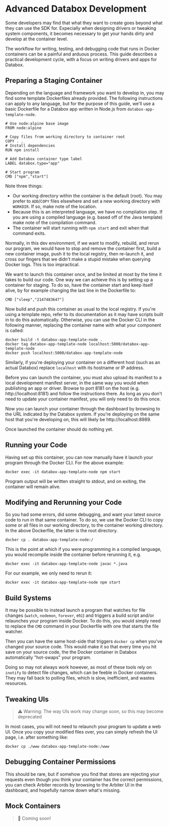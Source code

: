 Advanced Databox Development
============================

Some developers may find that what they want to create goes beyond what they can use the SDK for. Expecially when designing drivers or tweaking system components, it becomes necessary to get your hands dirty and develop at the container level.

The workflow for writing, testing, and debugging code that runs in Docker containers can be a painful and arduous process. This guide describes a practical development cycle, with a focus on writing drivers and apps for Databox.

Preparing a Staging Container
-----------------------------

Depending on the language and framework you want to develop in, you may find some template Dockerfiles already provided. The following instructions can apply to any language, but for the purpose of this guide, we'll use a basic Dockerfile for a Databox app written in Node.js from `databox-app-template-node`.

    # Use node:alpine base image
    FROM node:alpine

    # Copy files from working directory to container root
    COPY . .
    # Install dependencies
    RUN npm install

    # Add Databox container type label
    LABEL databox.type="app"

    # Start program
    CMD ["npm","start"]

Note three things:
  - Our working directory within the container is the default (root). You may prefer to `ADD`/`COPY` files elsewhere and set a new working directory with `WORKDIR`. If so, make note of the location.
  - Because this is an interpreted language, we have no compliation step. If you are using a compiled language (e.g. based off of the Java template) make note of the compilation command.
  - The container will start running with `npm start` and exit when that command exits.

Normally, in this dev environment, if we want to modify, rebuild, and rerun our program, we would have to stop and remove the container first, build a new container image, push it to the local registry, then re-launch it, and cross our fingers that we didn't make a stupid mistake when querying Docker logs. This is too impractical.

We want to launch this container once, and be limited at most by the time it takes to build our code. One way we can achieve this is by setting up a container for staging. To do so, have the container start and keep itself alive, by for example changing the last line in the Dockerfile to:

    CMD ["sleep","2147483647"]

Now build and push this container as usual to the local registry. If you're using a template repo, refer to its documentation as it may have scripts built in to do this automatically. Otherwise, you can use the Docker CLI in the following manner, replacing the container name with what your component is called:

    docker build -t databox-app-template-node .
    docker tag databox-app-template-node localhost:5000/databox-app-template-node
    docker push localhost:5000/databox-app-template-node

Similarly, if you're deploying your container on a different host (such as an actual Databox) replace `localhost` with its hostname or IP address.

Before you can launch the container, you must also upload its manifest to a local development manifest server, in the same way you would when publishing an app or driver. Browse to port 8181 on the host (e.g. http://localhost:8181) and follow the instructions there. As long as you don't need to update your container manifest, you will only need to do this once.

Now you can launch your container through the dashboard by browsing to the URL indicated by the Databox system. If you're deploying on the same host that you're developing on, this will likely be http://localhost:8989.

Once launched the container should do nothing yet.

Running your Code
-----------------

Having set up this container, you can now manually have it launch your program through the Docker CLI. For the above example:

    docker exec -it databox-app-template-node npm start

Program output will be written straight to stdout, and on exiting, the container will remain alive.

Modifying and Rerunning your Code
---------------------------------

So you had some errors, did some debugging, and want your latest source code to run in that same container. To do so, we use the Docker CLI to copy some or all files in our working directory, to the container working directory. In the above Dockerfile, the latter is the root directory.

    docker cp . databox-app-template-node:/

This is the point at which if you were programming in a compiled language, you would recompile inside the container before rerunning it, e.g.

    docker exec -it databox-app-template-node javac *.java

For our example, we only need to rerun it:

    docker exec -it databox-app-template-node npm start

Build Systems
-------------

It may be possible to instead launch a program that watches for file changes (`watch`, `nodemon`, `forever`, etc) and triggers a build script and/or relaunches your program inside Docker. To do this, you would simply need to replace the `CMD` command in your Dockerfile with one that starts the file watcher.

Then you can have the same host-side that triggers `docker cp` when you've changed your source code. This would make it so that every time you hit save on your source code, the the Docker container in Databox automatically "hot-swaps" your program.

Doing so may not always work however, as most of these tools rely on `inotify` to detect file changes, which can be feeble in Docker containers. They may fall back to polling files, which is slow, inefficient, and wastes resources.

Tweaking UIs
------------

> :warning: Warning: The way UIs work may change soon, so this may become deprecated

In most cases, you will not need to relaunch your program to update a web UI. Once you copy your modified files over, you can simply refresh the UI page, i.e. after something like:

    docker cp ./www databox-app-template-node:/www

Debugging Container Permissions
-------------------------------

This should be rare, but if somehow you find that stores are rejecting your requests even though you think your container has the correct permissions, you can check Arbiter records by browsing to the Arbiter UI in the dashboard, and hopefully narrow down what's missing.

Mock Containers
---------------

> :construction: Coming soon!
